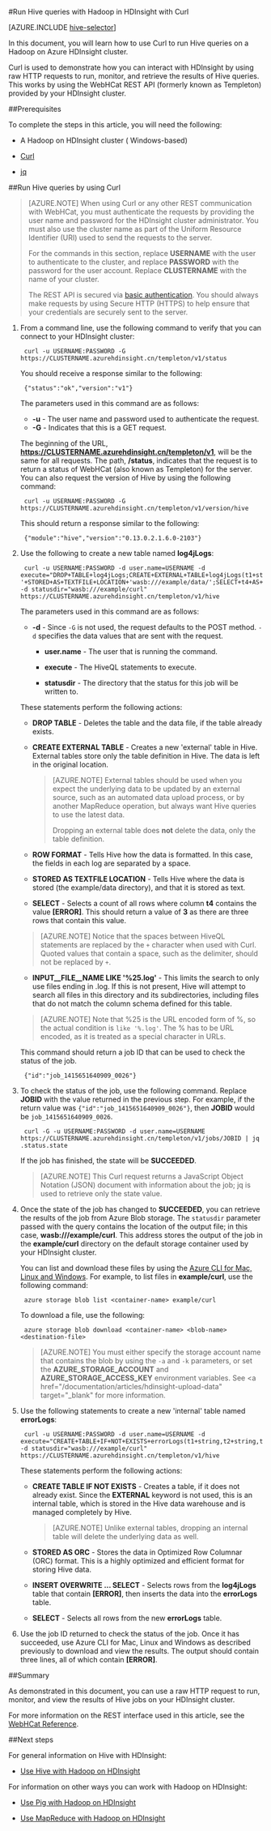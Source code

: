 <properties
   pageTitle="Use Hadoop Hive with Curl in HDInsight | Windows Azure"
   description="Learn how to remotely submit Pig jobs to HDInsight using Curl."
   services="hdinsight"
   documentationCenter=""
   authors="Blackmist"
   manager="paulettm"
   editor="cgronlun"
	tags="azure-portal"/>

<tags
	ms.service="hdinsight"
	ms.date="12/04/2015"
	wacn.date=""/>

#Run Hive queries with Hadoop in HDInsight with Curl

[AZURE.INCLUDE [hive-selector](../includes/hdinsight-selector-use-hive.md)]

In this document, you will learn how to use Curl to run Hive queries on a Hadoop on Azure HDInsight cluster.

Curl is used to demonstrate how you can interact with HDInsight by using raw HTTP requests to run, monitor, and retrieve the results of Hive queries. This works by using the WebHCat REST API (formerly known as Templeton) provided by your HDInsight cluster.

<!-- deleted by customization
> [AZURE.NOTE] If you are already familiar with using Linux-based Hadoop servers, but are new to HDInsight, see [What you need to know about Hadoop on Linux-based HDInsight](/documentation/articles/hdinsight-hadoop-linux-information).

-->
##<a id="prereq"></a>Prerequisites

To complete the steps in this article, you will need the following:

<!-- deleted by customization
* A Hadoop on HDInsight cluster (Linux or Windows-based)
-->
<!-- keep by customization: begin -->
* A Hadoop on HDInsight cluster ( Windows-based)
<!-- keep by customization: end -->

* [Curl](http://curl.haxx.se/)

* [jq](http://stedolan.github.io/jq/)

##<a id="curl"></a>Run Hive queries by using Curl

> [AZURE.NOTE] When using Curl or any other REST communication with WebHCat, you must authenticate the requests by providing the user name and password for the HDInsight cluster administrator. You must also use the cluster name as part of the Uniform Resource Identifier (URI) used to send the requests to the server.
>
> For the commands in this section, replace **USERNAME** with the user to authenticate to the cluster, and replace **PASSWORD** with the password for the user account. Replace **CLUSTERNAME** with the name of your cluster.
>
> The REST API is secured via [basic authentication](http://en.wikipedia.org/wiki/Basic_access_authentication). You should always make requests by using Secure HTTP (HTTPS) to help ensure that your credentials are securely sent to the server.

1. From a command line, use the following command to verify that you can connect to your HDInsight cluster:

        curl -u USERNAME:PASSWORD -G https://CLUSTERNAME.azurehdinsight.cn/templeton/v1/status

    You should receive a response similar to the following:

        {"status":"ok","version":"v1"}

    The parameters used in this command are as follows:

    * **-u** - The user name and password used to authenticate the request.
    * **-G** - Indicates that this is a GET request.

    The beginning of the URL, **https://CLUSTERNAME.azurehdinsight.cn/templeton/v1**, will be the same for all requests. The path, **/status**, indicates that the request is to return a status of WebHCat (also known as Templeton) for the server. You can also request the version of Hive by using the following command:

        curl -u USERNAME:PASSWORD -G https://CLUSTERNAME.azurehdinsight.cn/templeton/v1/version/hive

    This should return a response similar to the following:

        {"module":"hive","version":"0.13.0.2.1.6.0-2103"}

2. Use the following to create a new table named **log4jLogs**:

        curl -u USERNAME:PASSWORD -d user.name=USERNAME -d execute="DROP+TABLE+log4jLogs;CREATE+EXTERNAL+TABLE+log4jLogs(t1+string,t2+string,t3+string,t4+string,t5+string,t6+string,t7+string)+ROW+FORMAT+DELIMITED+FIELDS+TERMINATED+BY+' '+STORED+AS+TEXTFILE+LOCATION+'wasb:///example/data/';SELECT+t4+AS+sev,COUNT(*)+AS+count+FROM+log4jLogs+WHERE+t4+=+'[ERROR]'+AND+INPUT__FILE__NAME+LIKE+'%25.log'+GROUP+BY+t4;" -d statusdir="wasb:///example/curl" https://CLUSTERNAME.azurehdinsight.cn/templeton/v1/hive

    The parameters used in this command are as follows:

    * **-d** - Since `-G` is not used, the request defaults to the POST method. `-d` specifies the data values that are sent with the request.

        * **user.name** - The user that is running the command.

        * **execute** - The HiveQL statements to execute.

        * **statusdir** - The directory that the status for this job will be written to.

    These statements perform the following actions:

    * **DROP TABLE** - Deletes the table and the data file, if the table already exists.

    * **CREATE EXTERNAL TABLE** - Creates a new 'external' table in Hive. External tables store only the table definition in Hive. The data is left in the original location.

		> [AZURE.NOTE] External tables should be used when you expect the underlying data to be updated by an external source, such as an automated data upload process, or by another MapReduce operation, but always want Hive queries to use the latest data.
		>
		> Dropping an external table does **not** delete the data, only the table definition.

    * **ROW FORMAT** - Tells Hive how the data is formatted. In this case, the fields in each log are separated by a space.

    * **STORED AS TEXTFILE LOCATION** - Tells Hive where the data is stored (the example/data directory), and that it is stored as text.

    * **SELECT** - Selects a count of all rows where column **t4** contains the value **[ERROR]**. This should return a value of **3** as there are three rows that contain this value.

    > [AZURE.NOTE] Notice that the spaces between HiveQL statements are replaced by the `+` character when used with Curl. Quoted values that contain a space, such as the delimiter, should not be replaced by `+`.

    * **INPUT__FILE__NAME LIKE '%25.log'** - This limits the search to only use files ending in .log. If this is not present, Hive will attempt to search all files in this directory and its subdirectories, including files that do not match the column schema defined for this table.

    > [AZURE.NOTE] Note that %25 is the URL encoded form of %, so the actual condition is `like '%.log'`. The % has to be URL encoded, as it is treated as a special character in URLs.

    This command should return a job ID that can be used to check the status of the job.

        {"id":"job_1415651640909_0026"}

3. To check the status of the job, use the following command. Replace **JOBID** with the value returned in the previous step. For example, if the return value was `{"id":"job_1415651640909_0026"}`, then **JOBID** would be `job_1415651640909_0026`.

        curl -G -u USERNAME:PASSWORD -d user.name=USERNAME https://CLUSTERNAME.azurehdinsight.cn/templeton/v1/jobs/JOBID | jq .status.state

	If the job has finished, the state will be **SUCCEEDED**.

    > [AZURE.NOTE] This Curl request returns a JavaScript Object Notation (JSON) document with information about the job; jq is used to retrieve only the state value.

4. Once the state of the job has changed to **SUCCEEDED**, you can retrieve the results of the job from Azure Blob storage. The `statusdir` parameter passed with the query contains the location of the output file; in this case, **wasb:///example/curl**. This address stores the output of the job in the **example/curl** directory on the default storage container used by your HDInsight cluster.

    You can list and download these files by using the [Azure CLI for Mac, Linux and Windows](/documentation/articles/xplat-cli-install). For example, to list files in **example/curl**, use the following command:

		azure storage blob list <container-name> example/curl

	To download a file, use the following:

		azure storage blob download <container-name> <blob-name> <destination-file>

	> [AZURE.NOTE] You must either specify the storage account name that contains the blob by using the `-a` and `-k` parameters, or set the **AZURE\_STORAGE\_ACCOUNT** and **AZURE\_STORAGE\_ACCESS\_KEY** environment variables. See <a href="/documentation/articles/hdinsight-upload-data" target="_blank" for more information.

6. Use the following statements to create a new 'internal' table named **errorLogs**:

        curl -u USERNAME:PASSWORD -d user.name=USERNAME -d execute="CREATE+TABLE+IF+NOT+EXISTS+errorLogs(t1+string,t2+string,t3+string,t4+string,t5+string,t6+string,t7+string)+STORED+AS+ORC;INSERT+OVERWRITE+TABLE+errorLogs+SELECT+t1,t2,t3,t4,t5,t6,t7+FROM+log4jLogs+WHERE+t4+=+'[ERROR]'+AND+INPUT__FILE__NAME+LIKE+'%25.log';SELECT+*+from+errorLogs;" -d statusdir="wasb:///example/curl" https://CLUSTERNAME.azurehdinsight.cn/templeton/v1/hive

    These statements perform the following actions:

    * **CREATE TABLE IF NOT EXISTS** - Creates a table, if it does not already exist. Since the **EXTERNAL** keyword is not used, this is an internal table, which is stored in the Hive data warehouse and is managed completely by Hive.

		> [AZURE.NOTE] Unlike external tables, dropping an internal table will delete the underlying data as well.

    * **STORED AS ORC** - Stores the data in Optimized Row Columnar (ORC) format. This is a highly optimized and efficient format for storing Hive data.
    * **INSERT OVERWRITE ... SELECT** - Selects rows from the **log4jLogs** table that contain **[ERROR]**, then inserts the data into the **errorLogs** table.
    * **SELECT** - Selects all rows from the new **errorLogs** table.

7. Use the job ID returned to check the status of the job. Once it has succeeded, use Azure CLI for Mac, Linux and Windows as described previously to download and view the results. The output should contain three lines, all of which contain **[ERROR]**.


##<a id="summary"></a>Summary

As demonstrated in this document, you can use a raw HTTP request to run, monitor, and view the results of Hive jobs on your HDInsight cluster.

For more information on the REST interface used in this article, see the <a href="https://cwiki.apache.org/confluence/display/Hive/WebHCat+Reference" target="_blank">WebHCat Reference</a>.

##<a id="nextsteps"></a>Next steps

For general information on Hive with HDInsight:

* [Use Hive with Hadoop on HDInsight](/documentation/articles/hdinsight-use-hive)

For information on other ways you can work with Hadoop on HDInsight:

* [Use Pig with Hadoop on HDInsight](/documentation/articles/hdinsight-use-pig)

* [Use MapReduce with Hadoop on HDInsight](/documentation/articles/hdinsight-use-mapreduce)


[hdinsight-sdk-documentation]: http://msdn.microsoft.com/zh-cn/library/dn479185.aspx

[azure-purchase-options]: /pricing/overview/
[azure-member-offers]: /pricing/member-offers/
[azure-trial]: /pricing/1rmb-trial/

[apache-tez]: http://tez.apache.org
[apache-hive]: http://hive.apache.org/
[apache-log4j]: http://zh.wikipedia.org/wiki/Log4j
[hive-on-tez-wiki]: https://cwiki.apache.org/confluence/display/Hive/Hive+on+Tez
[import-to-excel]: /documentation/articles/hdinsight-connect-excel-power-query/


<!-- deleted by customization
[hdinsight-use-oozie]: hdinsight-use-oozie.md
[hdinsight-analyze-flight-data]: hdinsight-analyze-flight-delay-data.md




[hdinsight-provision]: hdinsight-provision-clusters-v1.md
[hdinsight-submit-jobs]: hdinsight-submit-hadoop-jobs-programmatically.md
[hdinsight-upload-data]: hdinsight-upload-data.md

-->
<!-- keep by customization: begin -->
[hdinsight-use-oozie]: /documentation/articles/hdinsight-use-oozie
[hdinsight-analyze-flight-data]: /documentation/articles/hdinsight-analyze-flight-delay-data



[hdinsight-storage]: /documentation/articles/hdinsight-hadoop-use-blob-storage

[hdinsight-provision]: /documentation/articles/hdinsight-provision-clusters-v1
[hdinsight-submit-jobs]: /documentation/articles/hdinsight-submit-hadoop-jobs-programmatically
[hdinsight-upload-data]: /documentation/articles/hdinsight-upload-data
[hdinsight-get-started]: /documentation/articles/hdinsight-hadoop-tutorial-get-started-windows-v1

[Powershell-install-configure]: /documentation/articles/powershell-install-configure
<!-- keep by customization: end -->
[powershell-here-strings]: http://technet.microsoft.com/zh-cn/library/ee692792.aspx


